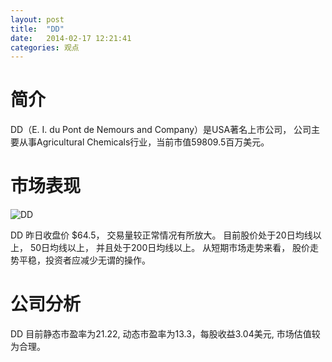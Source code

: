 ```yaml
---
layout: post
title:  "DD"
date:   2014-02-17 12:21:41
categories: 观点
---
```


# 简介
DD（E. I. du Pont de Nemours and Company）是USA著名上市公司，
公司主要从事Agricultural Chemicals行业，当前市值59809.5百万美元。

# 市场表现

![DD](http://finviz.com/chart.ashx?t=DD&ty=c&ta=1&p=d&s=l)

DD 昨日收盘价 $64.5，
交易量较正常情况有所放大。
目前股价处于20日均线以上，
50日均线以上，
并且处于200日均线以上。
从短期市场走势来看，
股价走势平稳，投资者应减少无谓的操作。

# 公司分析
DD 目前静态市盈率为21.22, 动态市盈率为13.3，每股收益3.04美元,
市场估值较为合理。
